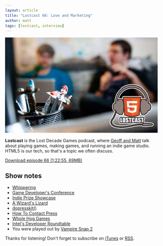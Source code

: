 ```yaml
---
layout: article
title: "Lostcast 66: Love and Marketing"
author: matt
tags: [lostcast, interview]
---
```

<div class="full-frame">
	<img alt="Lostcast gamedev podcast" src="/media/images/lostcast/splash.jpg" width="500" height="313">
</div>

**Lostcast** is the Lost Decade Games podcast, where [Geoff and Matt](/about/) talk about playing games, making games, and running an indie game studio. HTML5 is our tech, so that's a topic we often discuss.

<a class="download-podcast" href="http://media.lostdecadegames.com/lostcast/lostcast_66.mp3">
	Download episode 66 (1:22:55, 69MB)
</a>

## Show notes

* [Whippering](http://whippering.com/)
* [Game Developer's Conference](http://www.gdconf.com/)
* [Indie Prize Showcase](http://asia.indieprize.org/)
* [A Wizard's Lizard](http://www.wizardslizard.com/)
* [dopresskit()](http://dopresskit.com/)
* [How To Contact Press](http://www.pixelprospector.com/how-to-contact-press/)
* [Whole Hog Games](http://www.wholehog-games.com/fullbore/)
* [Intel's Developer Roundtable](https://plus.google.com/events/c8p8sh86rkea2ec3bpkclor9uis)
* You were played out by [Vampire Snap 2](http://music.gamechops.com/track/vampire-snap-2-castlevania-vampire-killer)

Thanks for listening! Don't forget to subscribe on [iTunes](http://itunes.apple.com/us/podcast/lostcast/id481950724) or [RSS](/lostcast.xml).
